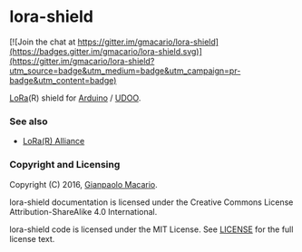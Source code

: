 # lora-shield

[![Join the chat at https://gitter.im/gmacario/lora-shield](https://badges.gitter.im/gmacario/lora-shield.svg)](https://gitter.im/gmacario/lora-shield?utm_source=badge&utm_medium=badge&utm_campaign=pr-badge&utm_content=badge)

[LoRa](https://www.lora-alliance.org/)(R) shield for [Arduino](https://www.arduino.cc/) / [UDOO](http://www.udoo.org/).

### See also

* [LoRa(R) Alliance](https://www.lora-alliance.org/)

### Copyright and Licensing

Copyright (C) 2016, [Gianpaolo Macario](https://gmacario.github.io/).

lora-shield documentation is licensed under the Creative Commons License Attribution-ShareAlike 4.0 International.

lora-shield code is licensed under the MIT License. See [LICENSE](LICENSE) for the full license text.

<!-- EOF -->
